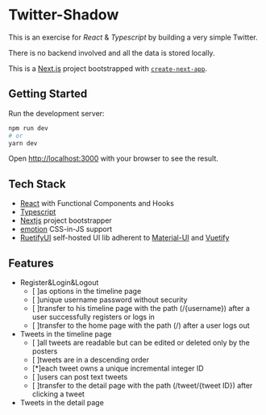 # Twitter-Shadow

This is an exercise for _React_ & _Typescript_ by building a very simple Twitter.

There is no backend involved and all the data is stored locally.

This is a [Next.js](https://nextjs.org/) project bootstrapped with [`create-next-app`](https://github.com/vercel/next.js/tree/canary/packages/create-next-app).

## Getting Started

Run the development server:

```bash
npm run dev
# or
yarn dev
```

Open [http://localhost:3000](http://localhost:3000) with your browser to see the result.

## Tech Stack

- [React](https://reactjs.org/docs/hooks-intro.html) with Functional Components and Hooks
- [Typescript](https://www.typescriptlang.org/docs/handbook/2/types-from-types.html)
- [Nextjs](https://nextjs.org/docs/getting-started) project bootstrapper
- [emotion](https://github.com/emotion-js/emotion) CSS-in-JS support
- [RuetifyUI](https://github.com/KyLoc20/Ruetify-UI) self-hosted UI lib adherent to [Material-UI](https://mui.com/) and [Vuetify](https://vuetifyjs.com/en/)

## Features

- Register&Login&Logout
  - [ ]as options in the timeline page
  - [ ]unique username password without security
  - [ ]transfer to his timeline page with the path (/{username}) after a user successfully registers or logs in
  - [ ]transfer to the home page with the path (/) after a user logs out
- Tweets in the timeline page
  - [ ]all tweets are readable but can be edited or deleted only by the posters
  - [ ]tweets are in a descending order
  - [*]each tweet owns a unique incremental integer ID
  - [ ]users can post text tweets
  - [ ]transfer to the detail page with the path (/tweet/{tweet ID}) after clicking a tweet
- Tweets in the detail page

